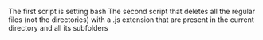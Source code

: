 The first script is setting bash
The second script that deletes all the regular files (not the directories) with a .js extension that are present in the current directory and all its subfolders
